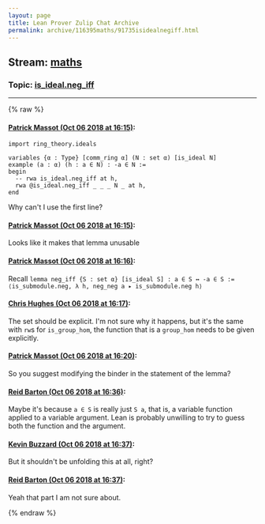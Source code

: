 ```yaml
---
layout: page
title: Lean Prover Zulip Chat Archive 
permalink: archive/116395maths/91735isidealnegiff.html
---
```


## Stream: [maths](index.html)
### Topic: [is_ideal.neg_iff](91735isidealnegiff.html)

---


{% raw %}
#### [ Patrick Massot (Oct 06 2018 at 16:15)](https://leanprover.zulipchat.com/#narrow/stream/116395-maths/topic/is_ideal.neg_iff/near/135313777):
```lean
import ring_theory.ideals

variables {α : Type} [comm_ring α] (N : set α) [is_ideal N]
example (a : α) (h : a ∈ N) : -a ∈ N :=
begin
  -- rwa is_ideal.neg_iff at h, 
  rwa @is_ideal.neg_iff _ _ _ N _ at h,  
end
```
Why can't I use the first line?

#### [ Patrick Massot (Oct 06 2018 at 16:15)](https://leanprover.zulipchat.com/#narrow/stream/116395-maths/topic/is_ideal.neg_iff/near/135313787):
Looks like it makes that lemma unusable

#### [ Patrick Massot (Oct 06 2018 at 16:16)](https://leanprover.zulipchat.com/#narrow/stream/116395-maths/topic/is_ideal.neg_iff/near/135313830):
Recall `lemma neg_iff {S : set α} [is_ideal S] : a ∈ S ↔ -a ∈ S := ⟨is_submodule.neg, λ h, neg_neg a ▸ is_submodule.neg h⟩`

#### [ Chris Hughes (Oct 06 2018 at 16:17)](https://leanprover.zulipchat.com/#narrow/stream/116395-maths/topic/is_ideal.neg_iff/near/135313839):
The set should be explicit. I'm not sure why it happens, but it's the same with `rw`s for `is_group_hom`, the function that is a `group_hom` needs to be given explicitly.

#### [ Patrick Massot (Oct 06 2018 at 16:20)](https://leanprover.zulipchat.com/#narrow/stream/116395-maths/topic/is_ideal.neg_iff/near/135313939):
So you suggest modifying the binder in the statement of the lemma?

#### [ Reid Barton (Oct 06 2018 at 16:36)](https://leanprover.zulipchat.com/#narrow/stream/116395-maths/topic/is_ideal.neg_iff/near/135314381):
Maybe it's because `a ∈ S` is really just `S a`, that is, a variable function applied to a variable argument. Lean is probably unwilling to try to guess both the function and the argument.

#### [ Kevin Buzzard (Oct 06 2018 at 16:37)](https://leanprover.zulipchat.com/#narrow/stream/116395-maths/topic/is_ideal.neg_iff/near/135314387):
But it shouldn't be unfolding this at all, right?

#### [ Reid Barton (Oct 06 2018 at 16:37)](https://leanprover.zulipchat.com/#narrow/stream/116395-maths/topic/is_ideal.neg_iff/near/135314392):
Yeah that part I am not sure about.


{% endraw %}
